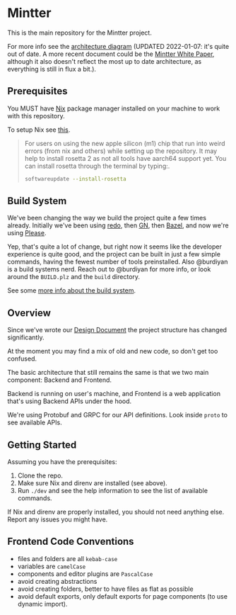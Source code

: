 # Mintter

This is the main repository for the Mintter project.

For more info see the [architecture diagram](/docs/architecture/README.md) (UPDATED 2022-01-07: it's quite out of date. A more recent document could be the [Mintter White Paper](https://www.notion.so/mintter/Mintter-Design-Document-bed174849106466cbec2a12dabddd701), although it also doesn't reflect the most up to date architecture, as everything is still in flux a bit.).

## Prerequisites

You MUST have [Nix](https://nixos.org/nix) package manager installed on your machine to work with this repository.

To setup Nix see [this](/docs/nix.md).

> For users on using the new apple silicon (m1) chip that run into weird errors (from nix and others) while setting up
> the repository. It may help to install rosetta 2 as not all tools have aarch64 support yet. You can install rosetta
> through the terminal by typing:.
>
> ```zsh
> softwareupdate --install-rosetta
> ```

## Build System

We've been changing the way we build the project quite a few times already. Initially we've been using
[redo](https://github.com/apenwarr/redo), then
[GN](https://chromium.googlesource.com/chromium/src/tools/gn/+/48062805e19b4697c5fbd926dc649c78b6aaa138/README.md), then
[Bazel](https://bazel.build), and now we're using [Please](https://please.build).

Yep, that's quite a lot of change, but right now it seems like the developer experience is quite good, and the project can be built in just a few simple commands, having the fewest number of tools preinstalled. Also @burdiyan is a build systems nerd. Reach out to @burdiyan for more info, or look around the `BUILD.plz` and the `build` directory.

See some [more info about the build system](/docs/build-system.md).

## Overview

Since we've wrote our
[Design Document](https://www.notion.so/mintter/Mintter-Design-Document-bed174849106466cbec2a12dabddd701) the project
structure has changed significantly.

At the moment you may find a mix of old and new code, so don't get too confused.

The basic architecture that still remains the same is that we two main component: Backend and Frontend.

Backend is running on user's machine, and Frontend is a web application that's using Backend APIs under the hood.

We're using Protobuf and GRPC for our API definitions. Look inside `proto` to see available APIs.

## Getting Started

Assuming you have the prerequisites:

1. Clone the repo.
2. Make sure Nix and direnv are installed (see above).
3. Run `./dev` and see the help information to see the list of available commands.

If Nix and direnv are properly installed, you should not need anything else. Report any issues you might have.

## Frontend Code Conventions

- files and folders are all `kebab-case`
- variables are `camelCase`
- components and editor plugins are `PascalCase`
- avoid creating abstractions
- avoid creating folders, better to have files as flat as possible
- avoid default exports, only default exports for page components (to use dynamic import).
